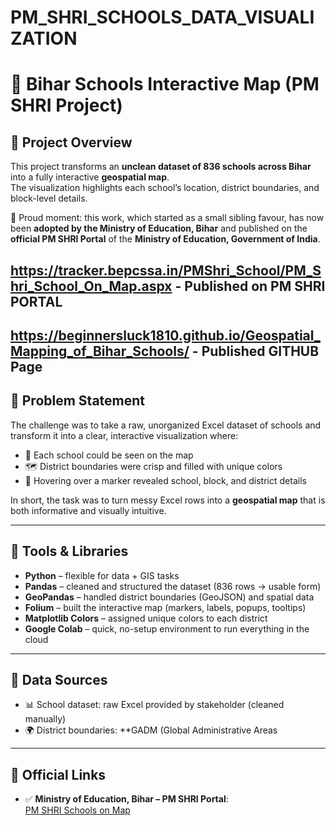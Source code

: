 # PM_SHRI_SCHOOLS_DATA_VISUALIZATION
# 📍 Bihar Schools Interactive Map (PM SHRI Project)

## 🔹 Project Overview  
This project transforms an **unclean dataset of 836 schools across Bihar** into a fully interactive **geospatial map**.  
The visualization highlights each school’s location, district boundaries, and block-level details.  

📢 Proud moment: this work, which started as a small sibling favour, has now been **adopted by the Ministry of Education, Bihar** and published on the **official PM SHRI Portal** of the **Ministry of Education, Government of India**.  

https://tracker.bepcssa.in/PMShri_School/PM_Shri_School_On_Map.aspx - Published on PM SHRI PORTAL 
---
https://beginnersluck1810.github.io/Geospatial_Mapping_of_Bihar_Schools/ - Published GITHUB Page 
---


## 🔹 Problem Statement  
The challenge was to take a raw, unorganized Excel dataset of schools and transform it into a clear, interactive visualization where:  
- 🏫 Each school could be seen on the map  
- 🗺️ District boundaries were crisp and filled with unique colors  
- 📝 Hovering over a marker revealed school, block, and district details  

In short, the task was to turn messy Excel rows into a **geospatial map** that is both informative and visually intuitive.

---

## 🔹 Tools & Libraries  
- **Python** – flexible for data + GIS tasks  
- **Pandas** – cleaned and structured the dataset (836 rows → usable form)  
- **GeoPandas** – handled district boundaries (GeoJSON) and spatial data  
- **Folium** – built the interactive map (markers, labels, popups, tooltips)  
- **Matplotlib Colors** – assigned unique colors to each district  
- **Google Colab** – quick, no-setup environment to run everything in the cloud  

---

## 🔹 Data Sources  
- 📊 School dataset: raw Excel provided by stakeholder (cleaned manually)  
- 🌍 District boundaries: **GADM (Global Administrative Areas

---

## 🔹 Official Links  
- ✅ **Ministry of Education, Bihar – PM SHRI Portal**:  
  [PM SHRI Schools on Map]( https://tracker.bepcssa.in/PMShri_School/PM_Shri_School_On_Map.aspx )  




